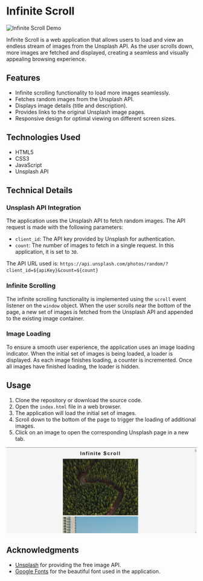 # Infinite Scroll

![Infinite Scroll Demo](images/GIF.gif)

Infinite Scroll is a web application that allows users to load and view an endless stream of images from the Unsplash API. As the user scrolls down, more images are fetched and displayed, creating a seamless and visually appealing browsing experience.

## Features

- Infinite scrolling functionality to load more images seamlessly.
- Fetches random images from the Unsplash API.
- Displays image details (title and description).
- Provides links to the original Unsplash image pages.
- Responsive design for optimal viewing on different screen sizes.

## Technologies Used

- HTML5
- CSS3
- JavaScript
- Unsplash API

## Technical Details

### Unsplash API Integration

The application uses the Unsplash API to fetch random images. The API request is made with the following parameters:

- `client_id`: The API key provided by Unsplash for authentication.
- `count`: The number of images to fetch in a single request. In this application, it is set to `30`.

The API URL used is: `https://api.unsplash.com/photos/random/?client_id=${apiKey}&count=${count}`

### Infinite Scrolling

The infinite scrolling functionality is implemented using the `scroll` event listener on the `window` object. When the user scrolls near the bottom of the page, a new set of images is fetched from the Unsplash API and appended to the existing image container.

### Image Loading

To ensure a smooth user experience, the application uses an image loading indicator. When the initial set of images is being loaded, a loader is displayed. As each image finishes loading, a counter is incremented. Once all images have finished loading, the loader is hidden.

## Usage

1. Clone the repository or download the source code.
2. Open the `index.html` file in a web browser.
3. The application will load the initial set of images.
4. Scroll down to the bottom of the page to trigger the loading of additional images.
5. Click on an image to open the corresponding Unsplash page in a new tab.

![Infinite Scroll Screenshot](images/img_1.png)

## Acknowledgments

- [Unsplash](https://unsplash.com/) for providing the free image API.
- [Google Fonts](https://fonts.google.com/) for the beautiful font used in the application.

